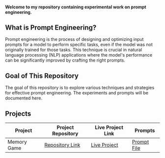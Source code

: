 
#### Welcome to my repository containing experimental work on prompt engineering. 

## What is Prompt Engineering?

Prompt engineering is the process of designing and optimizing input prompts for a model to perform specific tasks, even if the model was not originally trained for those tasks.
This technique is crucial in natural language processing (NLP) applications where the model's performance can be significantly improved by crafting the right prompts.

## Goal of This Repository

The goal of this repository is to explore various techniques and strategies for effective prompt engineering. 
The experiments and prompts will be documented here.

## Projects

|   Project   | Project Repository | Live Project Link | Prompts |
| ----------- | ------------------ | ----------------- |----------------- |
| Memory Game | [Repository Link](https://github.com/elseifelif/PromptEngineering/tree/MemoryGame) | [Live Project](https://promptengineeringmemorygame-tzkw3.kinsta.page)|[Prompt File](https://github.com/elseifelif/PromptEngineering/blob/MemoryGame/Prompts.md)|
